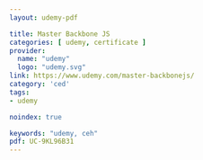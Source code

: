 ```yaml
---
layout: udemy-pdf

title: Master Backbone JS
categories: [ udemy, certificate ]
provider:
  name: "udemy"
  logo: "udemy.svg"
link: https://www.udemy.com/master-backbonejs/
category: 'ced'
tags:
- udemy

noindex: true

keywords: "udemy, ceh"
pdf: UC-9KL96B31
---
```

